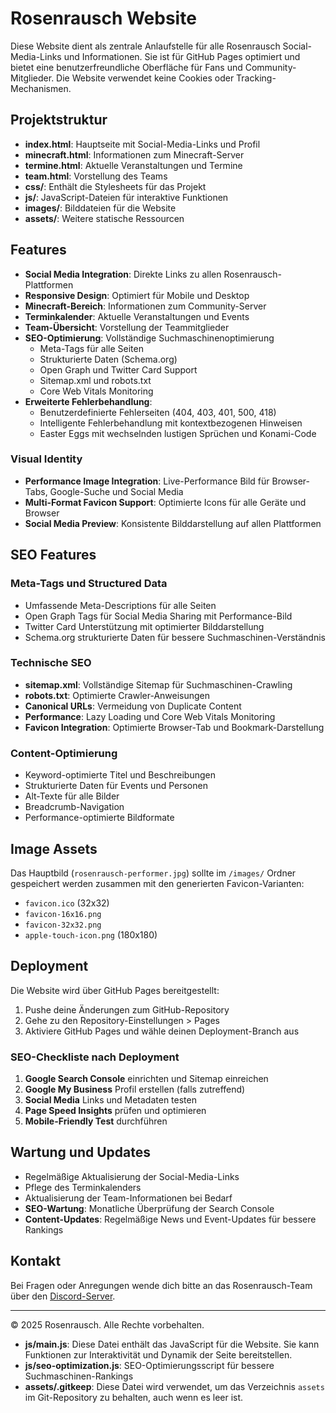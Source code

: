 # Rosenrausch Website

Diese Website dient als zentrale Anlaufstelle für alle Rosenrausch Social-Media-Links und Informationen. Sie ist für GitHub Pages optimiert und bietet eine benutzerfreundliche Oberfläche für Fans und Community-Mitglieder. Die Website verwendet keine Cookies oder Tracking-Mechanismen.

## Projektstruktur

- **index.html**: Hauptseite mit Social-Media-Links und Profil
- **minecraft.html**: Informationen zum Minecraft-Server
- **termine.html**: Aktuelle Veranstaltungen und Termine
- **team.html**: Vorstellung des Teams
- **css/**: Enthält die Stylesheets für das Projekt
- **js/**: JavaScript-Dateien für interaktive Funktionen
- **images/**: Bilddateien für die Website
- **assets/**: Weitere statische Ressourcen

## Features

- **Social Media Integration**: Direkte Links zu allen Rosenrausch-Plattformen
- **Responsive Design**: Optimiert für Mobile und Desktop
- **Minecraft-Bereich**: Informationen zum Community-Server
- **Terminkalender**: Aktuelle Veranstaltungen und Events
- **Team-Übersicht**: Vorstellung der Teammitglieder
- **SEO-Optimierung**: Vollständige Suchmaschinenoptimierung
  - Meta-Tags für alle Seiten
  - Strukturierte Daten (Schema.org)
  - Open Graph und Twitter Card Support
  - Sitemap.xml und robots.txt
  - Core Web Vitals Monitoring
- **Erweiterte Fehlerbehandlung**: 
  - Benutzerdefinierte Fehlerseiten (404, 403, 401, 500, 418)
  - Intelligente Fehlerbehandlung mit kontextbezogenen Hinweisen
  - Easter Eggs mit wechselnden lustigen Sprüchen und Konami-Code

### Visual Identity
- **Performance Image Integration**: Live-Performance Bild für Browser-Tabs, Google-Suche und Social Media
- **Multi-Format Favicon Support**: Optimierte Icons für alle Geräte und Browser
- **Social Media Preview**: Konsistente Bilddarstellung auf allen Plattformen

## SEO Features

### Meta-Tags und Structured Data
- Umfassende Meta-Descriptions für alle Seiten
- Open Graph Tags für Social Media Sharing mit Performance-Bild
- Twitter Card Unterstützung mit optimierter Bilddarstellung
- Schema.org strukturierte Daten für bessere Suchmaschinen-Verständnis

### Technische SEO
- **sitemap.xml**: Vollständige Sitemap für Suchmaschinen-Crawling
- **robots.txt**: Optimierte Crawler-Anweisungen
- **Canonical URLs**: Vermeidung von Duplicate Content
- **Performance**: Lazy Loading und Core Web Vitals Monitoring
- **Favicon Integration**: Optimierte Browser-Tab und Bookmark-Darstellung

### Content-Optimierung
- Keyword-optimierte Titel und Beschreibungen
- Strukturierte Daten für Events und Personen
- Alt-Texte für alle Bilder
- Breadcrumb-Navigation
- Performance-optimierte Bildformate

## Image Assets
Das Hauptbild (`rosenrausch-performer.jpg`) sollte im `/images/` Ordner gespeichert werden zusammen mit den generierten Favicon-Varianten:
- `favicon.ico` (32x32)
- `favicon-16x16.png`
- `favicon-32x32.png` 
- `apple-touch-icon.png` (180x180)

## Deployment

Die Website wird über GitHub Pages bereitgestellt:

1. Pushe deine Änderungen zum GitHub-Repository
2. Gehe zu den Repository-Einstellungen > Pages
3. Aktiviere GitHub Pages und wähle deinen Deployment-Branch aus

### SEO-Checkliste nach Deployment

1. **Google Search Console** einrichten und Sitemap einreichen
2. **Google My Business** Profil erstellen (falls zutreffend)
3. **Social Media** Links und Metadaten testen
4. **Page Speed Insights** prüfen und optimieren
5. **Mobile-Friendly Test** durchführen

## Wartung und Updates

- Regelmäßige Aktualisierung der Social-Media-Links
- Pflege des Terminkalenders
- Aktualisierung der Team-Informationen bei Bedarf
- **SEO-Wartung**: Monatliche Überprüfung der Search Console
- **Content-Updates**: Regelmäßige News und Event-Updates für bessere Rankings

## Kontakt

Bei Fragen oder Anregungen wende dich bitte an das Rosenrausch-Team über den [Discord-Server](https://discord.rosenrausch.xyz).

---

© 2025 Rosenrausch. Alle Rechte vorbehalten.
- **js/main.js**: Diese Datei enthält das JavaScript für die Website. Sie kann Funktionen zur Interaktivität und Dynamik der Seite bereitstellen.
- **js/seo-optimization.js**: SEO-Optimierungsscript für bessere Suchmaschinen-Rankings
- **assets/.gitkeep**: Diese Datei wird verwendet, um das Verzeichnis `assets` im Git-Repository zu behalten, auch wenn es leer ist.
